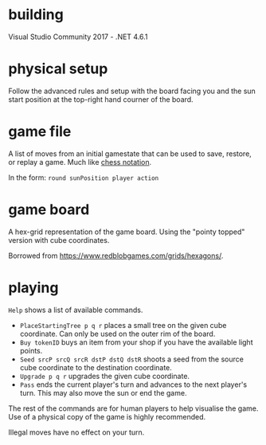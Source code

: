 # building
Visual Studio Community 2017 - .NET 4.6.1

# physical setup
Follow the advanced rules and setup with the board facing you and the sun start position at the top-right hand courner of the board.

# game file
A list of moves from an initial gamestate that can be used to save, restore, or replay a game. Much like [chess notation](https://en.wikipedia.org/wiki/Chess_notation).

In the form:
`round sunPosition player action`

# game board
A hex-grid representation of the game board. Using the "pointy topped" version with cube coordinates.

Borrowed from https://www.redblobgames.com/grids/hexagons/.

# playing
`Help` shows a list of available commands.
 - `PlaceStartingTree p q r` places a small tree on the given cube coordinate. Can only be used on the outer rim of the board.
 - `Buy tokenID` buys an item from your shop if you have the available light points.
 - `Seed srcP srcQ srcR dstP dstQ dstR` shoots a seed from the source cube coordinate to the destination coordinate.
 - `Upgrade p q r` upgrades the given cube coordinate.
 - `Pass` ends the current player's turn and advances to the next player's turn. This may also move the sun or end the game.
 
The rest of the commands are for human players to help visualise the game. Use of a physical copy of the game is highly recommended.

Illegal moves have no effect on your turn.
